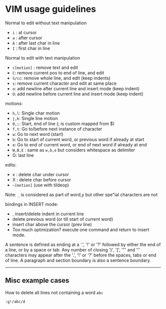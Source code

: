 # VIM usage guidelines

Normal to edit without text manipulation
- `i` : at cursor
- `a` : after cursor
- `A` : after last char in line
- `I` : first char in line

Normal to edit with text manipulation
- `c[motion]` : remove text and edit
- `C`: remove current pos to end of line, and edit
- `S/cc`: remove whole line, and edit (keep indents)
- `s`: remove current character and edit at same place
- `o`: add newline after current line and insert mode (keep indent)
- `O`: add newline before current line and insert mode (keep indent)

motions:
- `h,l`: Single char motion
- `j,k`: Single line motion
- `0,;`: Start, end of line (; is custom mapped from $)
- `f,t`: Go to/before next instance of character
- `w`: Go to next word (start) 
- `b`: Go to start of current word, or previous word if already at start
- `e`: Go to end of current word, or end of next word if already at end
- `W,B,E` : same as `w,b,e` but considers whitespace as delimiter
- G: last line

edits:
- x : delete char under cursor
- X : delete char before cursor
- `~[motion]` (use with tildeop)

Note: `_` is considered as part of word,y but other spe\"ial characters are not


bindings in INSERT mode:
- <C-T>, <C-D> insert/delete indent in current line
- <C-w> delete previous word (or till start of current word)
- <C-y> insert char above the cursor (prev line)
- Too much optimization? <C-o> execute one command and return to 
  insert mode.

A sentence is defined as ending at a '.', '!' or '?' followed by either the
end of a line, or by a space or tab.  Any number of closing ')', ']', '"'
and ''' characters may appear after the '.', '!' or '?' before the spaces,
tabs or end of line.  A paragraph and section boundary is also a sentence
boundary.

--------------------------------

## Misc example cases

How to delete all lines not containing a word `abc`
```
:g!/abc/d
```









